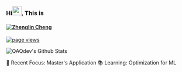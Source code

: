 ### Hi<img src="https://c.tenor.com/StmGV2_YmjEAAAAi/winking-face-joypixels.gif" width="25" />, This is


<h4 align="left"><a href="https://oneko.zone">
   <img alt="Zhenglin Cheng" src="https://readme-typing-svg.herokuapp.com/?lines=Zhenglin+Cheng;LLM+Player;MLSys;Distributed+Systems&font=Fira%20Code&width=440&height=45&color=68C3D4&vCenter=true&size=21"></a>
</h4>

<p align="left">
  <a href="https://github.com/QAQdev/QAQdev">
    <img src="https://komarev.com/ghpvc/?username=QAQdev" alt="page views" />
  </a>
</p>

![QAQdev's Github Stats](https://github-readme-stats.vercel.app/api?username=QAQdev&bg_color=30,0ff1ce,904e95&title_color=fff&text_color=fff)

🤔 Recent Focus: Master's Application
📚 Learning: Optimization for ML
